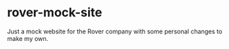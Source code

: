 # rover-mock-site
Just a mock website for the Rover company with some personal changes to make my own.
